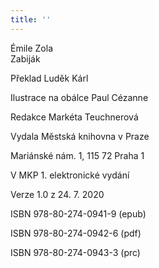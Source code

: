 ```yaml
---
title: ''
---
```


Émile Zola  
Zabiják

Překlad Luděk Kárl

Ilustrace na obálce Paul Cézanne

Redakce Markéta Teuchnerová

Vydala Městská knihovna v Praze

Mariánské nám. 1, 115 72 Praha 1

V MKP 1. elektronické vydání

Verze 1.0 z 24. 7. 2020

ISBN 978-80-274-0941-9 (epub)

ISBN 978-80-274-0942-6 (pdf)

ISBN 978-80-274-0943-3 (prc)
